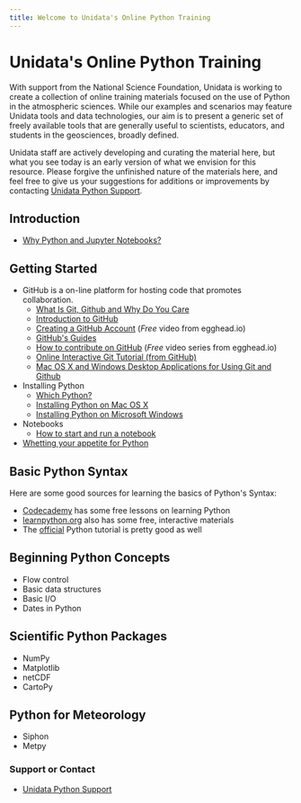 ```yaml
---
title: Welcome to Unidata's Online Python Training
---
```


# Unidata's Online Python Training
With support from the National Science Foundation, Unidata is working
to create a collection of online training materials focused
on the use of Python in the atmospheric sciences. While our
examples and scenarios may feature Unidata tools and data
technologies, our aim is to present a generic set of freely
available tools that are generally useful to scientists,
educators, and students in the geosciences, broadly defined.

Unidata staff are actively developing and curating the material
here, but what you see today is an early version of what we
envision for this resource. Please forgive the unfinished nature
of the materials here, and feel free to give us your suggestions
for additions or improvements by contacting [Unidata Python Support](support.html).

## Introduction
  - [Why Python and Jupyter Notebooks?](introduction.html)

## Getting Started
- GitHub is a on-line platform for hosting code that promotes collaboration.
  - [What Is Git, Github and Why Do You Care](git.html)
  - [Introduction to GitHub](https://guides.github.com/activities/hello-world/)
  - [Creating a GitHub Account](https://egghead.io/lessons/javascript-introduction-to-github?series=how-to-contribute-to-an-open-source-project-on-github)
    (*Free* video from egghead.io)
  - [GitHub's Guides](https://guides.github.com/)
  - [How to contribute on GitHub](https://egghead.io/series/how-to-contribute-to-an-open-source-project-on-github)
    (*Free* video series from egghead.io)
  - [Online Interactive Git Tutorial (from GitHub)](https://try.github.io/)
  - [Mac OS X and Windows Desktop Applications for Using Git and Github](https://git-scm.com/download/gui/windows)
- Installing Python
  - [Which Python?](choosing.html)
  - [Installing Python on Mac OS X](conda-osx.html)
  - [Installing Python on Microsoft Windows](conda-windows.html)
- Notebooks
  - [How to start and run a notebook](notebook.html)
- [Whetting your appetite for Python](http://nbviewer.jupyter.org/github/Unidata/online-python-training/blob/master/notebooks/Whetting%20your%20appetite%20for%20Python.ipynb)

## Basic Python Syntax
Here are some good sources for learning the basics of Python's Syntax:
- [Codecademy](https://www.codecademy.com/learn/python) has some free lessons on learning Python
- [learnpython.org](http://www.learnpython.org/) also has some free, interactive materials
- The [official](https://docs.python.org/3.5/tutorial/index.html) Python tutorial is pretty good as well

## Beginning Python Concepts
- Flow control
- Basic data structures
- Basic I/O
- Dates in Python

## Scientific Python Packages
- NumPy
- Matplotlib
- netCDF
- CartoPy

## Python for Meteorology
- Siphon
- Metpy

### Support or Contact
- [Unidata Python Support](support.html)
